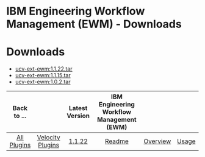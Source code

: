 
IBM Engineering Workflow Management (EWM) - Downloads
=====================================================

# Downloads

- [ucv-ext-ewm:1.1.22.tar]()
- [ucv-ext-ewm:1.1.15.tar]()
- [ucv-ext-ewm:1.0.2.tar]()

|Back to ...||Latest Version|IBM Engineering Workflow Management (EWM) |||
| :---: | :---: | :---: | :---: | :---: | :---: |
|[All Plugins](../../index.md)|[Velocity Plugins](../README.md)|[1.1.22]()|[Readme](README.md)|[Overview](overview.md)|[Usage](usage.md)|
